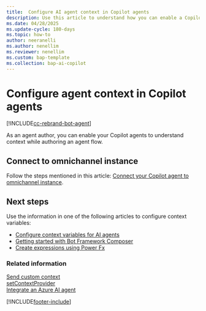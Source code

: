 ```yaml
---
title:  Configure AI agent context in Copilot agents 
description: Use this article to understand how you can enable a Copilot agent to understand context while authoring an agent flow.
ms.date: 04/28/2025
ms.update-cycle: 180-days
ms.topic: how-to
author: neeranelli
ms.author: nenellim
ms.reviewer: nenellim
ms.custom: bap-template
ms.collection: bap-ai-copilot
---
```

# Configure agent context in Copilot agents 

[!INCLUDE[cc-rebrand-bot-agent](../../includes/cc-rebrand-bot-agent.md)]

As an agent author, you can enable your Copilot agents to understand context while authoring an agent flow.

## Connect to omnichannel instance

Follow the steps mentioned in this article: [Connect your Copilot agent to omnichannel instance](../administer/configure-bot-virtual-agent.md#configure-context-variables-for-the-copilot-agent).

## Next steps

Use the information in one of the following articles to configure context variables:

- [Configure context variables for AI agents](../administer/context-variables-for-bot.md)  
- [Getting started with Bot Framework Composer](/power-virtual-agents/advanced-bot-framework-composer-fundamentals)
- [Create expressions using Power Fx](/power-virtual-agents/advanced-power-fx)

### Related information

[Send custom context](../develop/send-context-starting-chat.md)  
[setContextProvider](../develop/reference/methods/setContextProvider.md)  
[Integrate an Azure AI agent](../administer/configure-bot-azure.md)  

[!INCLUDE[footer-include](../../includes/footer-banner.md)]
